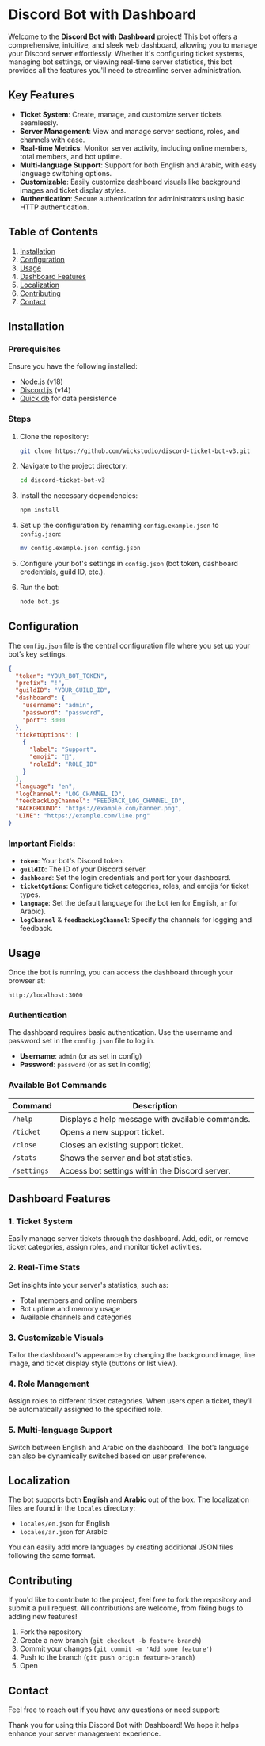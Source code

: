 # Discord Bot with Dashboard

Welcome to the **Discord Bot with Dashboard** project! This bot offers a comprehensive, intuitive, and sleek web dashboard, allowing you to manage your Discord server effortlessly. Whether it's configuring ticket systems, managing bot settings, or viewing real-time server statistics, this bot provides all the features you'll need to streamline server administration.

## Key Features

- **Ticket System**: Create, manage, and customize server tickets seamlessly.
- **Server Management**: View and manage server sections, roles, and channels with ease.
- **Real-time Metrics**: Monitor server activity, including online members, total members, and bot uptime.
- **Multi-language Support**: Support for both English and Arabic, with easy language switching options.
- **Customizable**: Easily customize dashboard visuals like background images and ticket display styles.
- **Authentication**: Secure authentication for administrators using basic HTTP authentication.

## Table of Contents

1. [Installation](#installation)
2. [Configuration](#configuration)
3. [Usage](#usage)
4. [Dashboard Features](#dashboard-features)
5. [Localization](#localization)
6. [Contributing](#contributing)
7. [Contact](#contact)

## Installation

### Prerequisites

Ensure you have the following installed:

- [Node.js](https://nodejs.org/en/) (v18)
- [Discord.js](https://discord.js.org/) (v14)
- [Quick.db](https://www.npmjs.com/package/quick.db) for data persistence

### Steps

1. Clone the repository:

   ```bash
   git clone https://github.com/wickstudio/discord-ticket-bot-v3.git
   ```

2. Navigate to the project directory:

   ```bash
   cd discord-ticket-bot-v3
   ```

3. Install the necessary dependencies:

   ```bash
   npm install
   ```

4. Set up the configuration by renaming `config.example.json` to `config.json`:

   ```bash
   mv config.example.json config.json
   ```

5. Configure your bot's settings in `config.json` (bot token, dashboard credentials, guild ID, etc.).

6. Run the bot:

   ```bash
   node bot.js
   ```

## Configuration

The `config.json` file is the central configuration file where you set up your bot’s key settings.

```json
{
  "token": "YOUR_BOT_TOKEN",
  "prefix": "!",
  "guildID": "YOUR_GUILD_ID",
  "dashboard": {
    "username": "admin",
    "password": "password",
    "port": 3000
  },
  "ticketOptions": [
    {
      "label": "Support",
      "emoji": "💬",
      "roleId": "ROLE_ID"
    }
  ],
  "language": "en",
  "logChannel": "LOG_CHANNEL_ID",
  "feedbackLogChannel": "FEEDBACK_LOG_CHANNEL_ID",
  "BACKGROUND": "https://example.com/banner.png",
  "LINE": "https://example.com/line.png"
}
```

### Important Fields:

- **`token`**: Your bot's Discord token.
- **`guildID`**: The ID of your Discord server.
- **`dashboard`**: Set the login credentials and port for your dashboard.
- **`ticketOptions`**: Configure ticket categories, roles, and emojis for ticket types.
- **`language`**: Set the default language for the bot (`en` for English, `ar` for Arabic).
- **`logChannel`** & **`feedbackLogChannel`**: Specify the channels for logging and feedback.

## Usage

Once the bot is running, you can access the dashboard through your browser at:

```
http://localhost:3000
```

### Authentication

The dashboard requires basic authentication. Use the username and password set in the `config.json` file to log in.

- **Username**: `admin` (or as set in config)
- **Password**: `password` (or as set in config)

### Available Bot Commands

| Command          | Description                                         |
|------------------|-----------------------------------------------------|
| `/help`          | Displays a help message with available commands.    |
| `/ticket`        | Opens a new support ticket.                         |
| `/close`         | Closes an existing support ticket.                  |
| `/stats`         | Shows the server and bot statistics.                |
| `/settings`      | Access bot settings within the Discord server.      |

## Dashboard Features

### 1. **Ticket System**

Easily manage server tickets through the dashboard. Add, edit, or remove ticket categories, assign roles, and monitor ticket activities.

### 2. **Real-Time Stats**

Get insights into your server's statistics, such as:

- Total members and online members
- Bot uptime and memory usage
- Available channels and categories

### 3. **Customizable Visuals**

Tailor the dashboard's appearance by changing the background image, line image, and ticket display style (buttons or list view).

### 4. **Role Management**

Assign roles to different ticket categories. When users open a ticket, they’ll be automatically assigned to the specified role.

### 5. **Multi-language Support**

Switch between English and Arabic on the dashboard. The bot’s language can also be dynamically switched based on user preference.

## Localization

The bot supports both **English** and **Arabic** out of the box. The localization files are found in the `locales` directory:

- `locales/en.json` for English
- `locales/ar.json` for Arabic

You can easily add more languages by creating additional JSON files following the same format.

## Contributing

If you'd like to contribute to the project, feel free to fork the repository and submit a pull request. All contributions are welcome, from fixing bugs to adding new features!

1. Fork the repository
2. Create a new branch (`git checkout -b feature-branch`)
3. Commit your changes (`git commit -m 'Add some feature'`)
4. Push to the branch (`git push origin feature-branch`)
5. Open 
## Contact

Feel free to reach out if you have any questions or need support:

Thank you for using this Discord Bot with Dashboard! We hope it helps enhance your server management experience.
